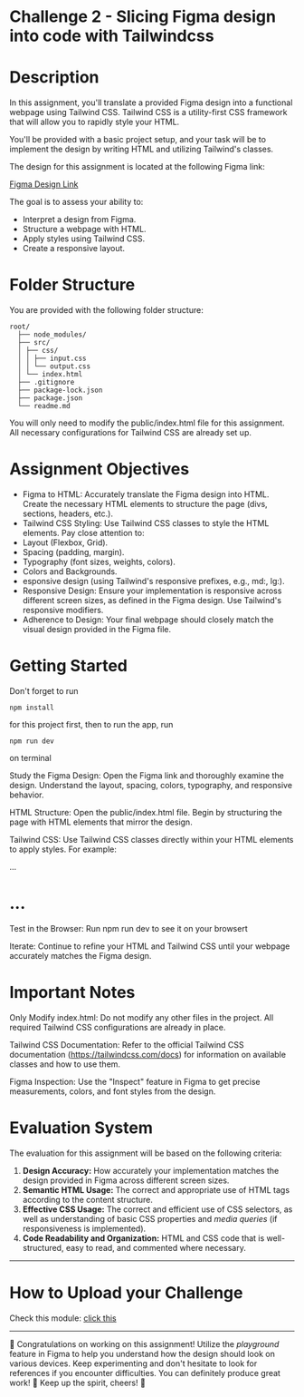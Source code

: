 # Challenge 2 - Slicing Figma design into code with Tailwindcss

# Description

In this assignment, you'll translate a provided Figma design into a functional webpage using Tailwind CSS. Tailwind CSS is a utility-first CSS framework that will allow you to rapidly style your HTML.

You'll be provided with a basic project setup, and your task will be to implement the design by writing HTML and utilizing Tailwind's classes.

The design for this assignment is located at the following Figma link:

[Figma Design Link](https://www.figma.com/design/SiIl1A1UdSOVLKrtMjgHD2/Company-Profile---Batch-4?node-id=8411-143671&t=wyqKMkBKZYGo958y-1)

The goal is to assess your ability to:

- Interpret a design from Figma.
- Structure a webpage with HTML.
- Apply styles using Tailwind CSS.
- Create a responsive layout.

# Folder Structure

You are provided with the following folder structure:

```
root/
  ├── node_modules/
  ├── src/
  │ ├── css/
  │ │ ├── input.css
  │ │ └── output.css
  │ └── index.html
  ├── .gitignore
  ├── package-lock.json
  ├── package.json
  └── readme.md
```

You will only need to modify the public/index.html file for this assignment. All necessary configurations for Tailwind CSS are already set up.

# Assignment Objectives

- Figma to HTML: Accurately translate the Figma design into HTML. Create the necessary HTML elements to structure the page (divs, sections, headers, etc.).
- Tailwind CSS Styling: Use Tailwind CSS classes to style the HTML elements. Pay close attention to:
- Layout (Flexbox, Grid).
- Spacing (padding, margin).
- Typography (font sizes, weights, colors).
- Colors and Backgrounds.
- esponsive design (using Tailwind's responsive prefixes, e.g., md:, lg:).
- Responsive Design: Ensure your implementation is responsive across different screen sizes, as defined in the Figma design. Use Tailwind's responsive modifiers.
- Adherence to Design: Your final webpage should closely match the visual design provided in the Figma file.

# Getting Started

Don't forget to run

```
npm install
```

for this project first, then to run the app, run

```
npm run dev
```

on terminal

Study the Figma Design: Open the Figma link and thoroughly examine the design. Understand the layout, spacing, colors, typography, and responsive behavior.

HTML Structure: Open the public/index.html file. Begin by structuring the page with HTML elements that mirror the design.

Tailwind CSS: Use Tailwind CSS classes directly within your HTML elements to apply styles. For example:

<div class="flex justify-center items-center">...</div>

<h1 class="text-3xl font-bold text-blue-600">...</h1>

Test in the Browser: Run npm run dev to see it on your browsert

Iterate: Continue to refine your HTML and Tailwind CSS until your webpage accurately matches the Figma design.

# Important Notes

Only Modify index.html: Do not modify any other files in the project. All required Tailwind CSS configurations are already in place.

Tailwind CSS Documentation: Refer to the official Tailwind CSS documentation (https://tailwindcss.com/docs) for information on available classes and how to use them.

Figma Inspection: Use the "Inspect" feature in Figma to get precise measurements, colors, and font styles from the design.

# Evaluation System

The evaluation for this assignment will be based on the following criteria:

1.  **Design Accuracy:** How accurately your implementation matches the design provided in Figma across different screen sizes.
2.  **Semantic HTML Usage:** The correct and appropriate use of HTML tags according to the content structure.
3.  **Effective CSS Usage:** The correct and efficient use of CSS selectors, as well as understanding of basic CSS properties and _media queries_ (if responsiveness is implemented).
4.  **Code Readability and Organization:** HTML and CSS code that is well-structured, easy to read, and commented where necessary.

---

# How to Upload your Challenge

Check this module: [click this](https://orchid-clematis-3e4.notion.site/Panduan-Penggunaan-Git-Untuk-Upload-Assignment-e2d80a19b3684f5d8f1a4209dcf85445?pvs=73)

---

🎉 Congratulations on working on this assignment! Utilize the _playground_ feature in Figma to help you understand how the design should look on various devices. Keep experimenting and don't hesitate to look for references if you encounter difficulties. You can definitely produce great work! 🚀 Keep up the spirit, cheers! 🎈
